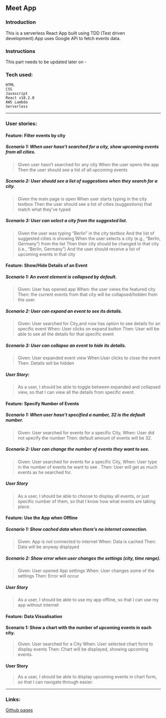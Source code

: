 ## Meet App

### Introduction

This is a serverless React App built using TDD (Test driven development).App uses Google APi to fetch events data.

### Instructions

This part needs to be updated later on -

### Tech used:

```
HTML
CSS
Javascript
React v18.2.0
AWS Lambda
Serverless
```

---

### User stories:

#### Feature: Filter events by city

##### Scenario 1: When user hasn’t searched for a city, show upcoming events from all cities.

> Given user hasn’t searched for any city
> When the user opens the app
> Then the user should see a list of all upcoming events

##### Scenario 2: User should see a list of suggestions when they search for a city.

> Given the main page is open
> When user starts typing in the city textbox
> Then the user should see a list of cities (suggestions) that match what they’ve typed

##### Scenario 3: User can select a city from the suggested list.

> Given the user was typing “Berlin” in the city textbox
> And the list of suggested cities is showing
> When the user selects a city (e.g., “Berlin, Germany”) from the list
> Then their city should be changed to that city (i.e., “Berlin, Germany”)
> And the user should receive a list of upcoming events in that city

#### Feature: Show/Hide Details of an Event

##### Scenario 1: An event element is collapsed by default.

> Given: User has opened app
> When: the user views the featured city
> Then: the current events from that city will be collapsed/hidden from the user.

##### Scenario 2: User can expand an event to see its details.

> Given: User searched for City,and now has option to see details for an specific event
> When: User clicks on expand button
> Then: User will be able to see all the details for that specific event

##### Scenario 3: User can collapse an event to hide its details.

> Given: User expanded event view
> When:User clicks to close the event
> Then: Details will be hidden

##### User Story:

> As a user, I should be able to toggle between expanded and collapsed view, so that I can view all the details from specific event.

#### Feature: Specify Number of Events

##### Scenario 1: When user hasn’t specified a number, 32 is the default number.

> Given: User searched for events for a specific City,
> When: User did not specify the number
> Then: default amount of events will be 32.

##### Scenario 2: User can change the number of events they want to see.

> Given: User searched for events for a specific City,
> When: User type in the number of events he want to see .
> Then: User will get as much events as he searched for.

##### User Story

> As a user, I should be able to choose to display all events, or just specific number of them, so that I know how what events are taking place.

#### Feature: Use the App when Offline

##### Scenario 1: Show cached data when there’s no internet connection.

> Given: App is not connected to internet
> When: Data is cached
> Then: Data will be anyway displayed

##### Scenario 2: Show error when user changes the settings (city, time range).

> Given: User opened App settings
> When: User changes some of the settings
> Then: Error will occur

##### User Story

> As a user, I should be able to use my app offline, so that I can use my app without internet

#### Feature: Data Visualisation

#### Scenario 1: Show a chart with the number of upcoming events in each city.

> Given: User searched for a City
> When: User selected chart form to display events
> Then: Chart will be displayed, showing upcoming events.

#### User Story

> As a user, I should be able to display upcoming events in chart form, so that I can navigate through easier.

---

### Links:

[Github pages](https://navi5599.github.io/meet/)
